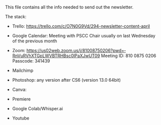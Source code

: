 This file contains all the info needed to send out the newsletter.

The stack:
- Trello: https://trello.com/c/O7N0G9Vd/294-newsletter-content-april
- Google Calendar: Meeting with PSCC Chair usually on last Wednesday of the previous month
  
- Zoom: https://us02web.zoom.us/j/­81008750206?pwd=­RnVuRVhXTGpLWVBTRHBsc0lPaXJwUT­09
        Meeting ID: 810 0875 0206
        Passcode: 341439 

- Mailchimp
- Photoshop: any version after CS6 (version 13.0 64bit)
- Canva: 
- Premiere
- Google Colab/Whisper.ai
- Youtube
